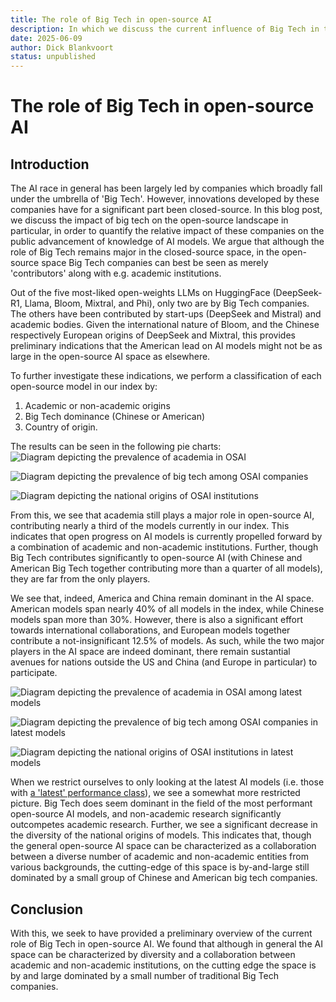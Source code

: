 ```yaml
---
title: The role of Big Tech in open-source AI
description: In which we discuss the current influence of Big Tech in the open-source AI space
date: 2025-06-09
author: Dick Blankvoort
status: unpublished
---
```

# The role of Big Tech in open-source AI
<author :author="author"></author>
<date :date="date"></date>

## Introduction
The AI race in general has been largely led by companies which broadly fall under the umbrella of 'Big Tech'. However, innovations developed by these companies have for a significant part been closed-source. In this blog post, we discuss the impact of big tech on the open-source landscape in particular, in order to quantify the relative impact of these companies on the public advancement of knowledge of AI models. We argue that although the role of Big Tech remains major in the closed-source space, in the open-source space Big Tech companies can best be seen as merely 'contributors' along with e.g. academic institutions.

Out of the five most-liked open-weights LLMs on HuggingFace (DeepSeek-R1, Llama, Bloom, Mixtral, and Phi), only two are by Big Tech companies. The others have been contributed by start-ups (DeepSeek and Mistral) and academic bodies. Given the international nature of Bloom, and the Chinese respectively European origins of DeepSeek and Mixtral, this provides preliminary indications that the American lead on AI models might not be as large in the open-source AI space as elsewhere.

To further investigate these indications, we perform a classification of each open-source model in our index by:
1. Academic or non-academic origins
2. Big Tech dominance (Chinese or American)
3. Country of origin.

The results can be seen in the following pie charts:
![Diagram depicting the prevalence of academia in OSAI](/images/academic_pie.png "Academic prevalence in OSAI")

![Diagram depicting the prevalence of big tech among OSAI companies](/images/big_tech_pie.png "Big Tech prevalence in OSAI")

![Diagram depicting the national origins of OSAI institutions](/images/national_origins_pie.png "National origins in OSAI")

From this, we see that academia still plays a major role in open-source AI, contributing nearly a third of the models currently in our index. This indicates that open progress on AI models is currently propelled forward by a combination of academic and non-academic institutions. Further, though Big Tech contributes significantly to open-source AI (with Chinese and American Big Tech together contributing more than a quarter of all models), they are far from the only players.

We see that, indeed, America and China remain dominant in the AI space. American models span nearly 40% of all models in the index, while Chinese models span more than 30%. However, there is also a significant effort towards international collaborations, and European models together contribute a not-insignificant 12.5% of models. As such, while the two major players in the AI space are indeed dominant, there remain sustantial avenues for nations outside the US and China (and Europe in particular) to participate.

![Diagram depicting the prevalence of academia in OSAI among latest models](/images/academic_pie_latest.png "Academic prevalence in OSAI among latest models")

![Diagram depicting the prevalence of big tech among OSAI companies in latest models](/images/big_tech_pie_latest.png "Big Tech prevalence in OSAI among latest models")

![Diagram depicting the national origins of OSAI institutions in latest models](/images/national_origins_pie_latest.png "National origins in OSAI among latest models")

When we restrict ourselves to only looking at the latest AI models (i.e. those with [a 'latest' performance class](https://osai-index.eu/news/performance-classes)), we see a somewhat more restricted picture. Big Tech does seem dominant in the field of the most performant open-source AI models, and non-academic research significantly outcompetes academic research. Further, we see a significant decrease in the diversity of the national origins of models. This indicates that, though the general open-source AI space can be characterized as a collaboration between a diverse number of academic and non-academic entities from various backgrounds, the cutting-edge of this space is by-and-large still dominated by a small group of Chinese and American big tech companies.

## Conclusion
With this, we seek to have provided a preliminary overview of the current role of Big Tech in open-source AI. We found that although in general the AI space can be characterized by diversity and a collaboration between academic and non-academic institutions, on the cutting edge the space is by and large dominated by a small number of traditional Big Tech companies.